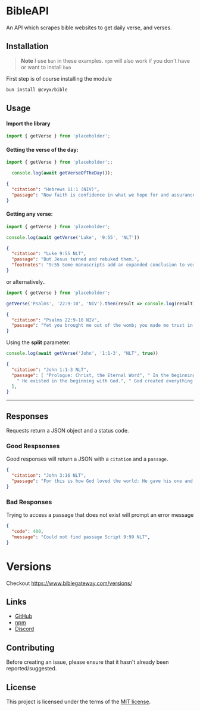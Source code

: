 # BibleAPI

An API which scrapes bible websites to get daily verse, and verses.

## Installation

> **Note**
> I use `bun` in these examples. `npm` will also work if you don't have or want to install `bun`

First step is of course installing the module

```bash
bun install @cvyx/bible
```

## Usage

#### Import the library

```js
import { getVerse } from 'placeholder';
```

#### Getting the verse of the day:


```javascript
import { getVerse } from 'placeholder';;

  console.log(await getVerseOfTheDay());
```

```json
{
  "citation": "Hebrews 11:1 (NIV)",
  "passage": "Now faith is confidence in what we hope for and assurance about what we do not see."
}
```

#### Getting any verse:

```javascript
import { getVerse } from 'placeholder';

console.log(await getVerse('Luke', '9:55', 'NLT'))
```
```json
{
  "citation": "Luke 9:55 NLT",
  "passage": "But Jesus turned and rebuked them.",
  "footnotes": "9:55 Some manuscripts add an expanded conclusion to verse 55 and an additional sentence in verse 56: And he said, “You don’t realize what your hearts are like. 56 For the Son of Man has not come to destroy people’s lives, but to save them.”",
}
```

or alternatively..

```js
import { getVerse } from 'placeholder';

getVerse('Psalms', '22:9-10', 'NIV').then(result => console.log(result));
```

```json
{
  "citation": "Psalms 22:9-10 NIV",
  "passage": "Yet you brought me out of the womb; you made me trust in you, even at my mother’s breast. From birth I was cast on you; from my mother’s womb you have been my God.",
}
```

Using the **split** parameter:

```javascript
console.log(await getVerse('John', '1:1-3', "NLT", true))
```

```json
{
  "citation": "John 1:1-3 NLT",
  "passage": [ "Prologue: Christ, the Eternal Word", " In the beginning the Word already existed.The Word was with God,and the Word was God.",
    " He existed in the beginning with God.", " God created everything through him,and nothing was created except through him."
  ],
}
```

---

## Responses

Requests return a JSON object and a status code.

### Good Respsonses

Good responses will return a JSON with a `citation` and a `passage`.

```json
{
  "citation": "John 3:16 NLT",
  "passage": "For this is how God loved the world: He gave his one and only Son, so that everyone who believes in him will not perish but have eternal life"
}
```

### Bad Responses

Trying to access a passage that does not exist will prompt an error message

```json
{
  "code": 400,
  "message": "Could not find passage Script 9:99 NLT",
}

```


# Versions

Checkout https://www.biblegateway.com/versions/

## Links

- [GitHub](https://github.com/cvyx/YouVersionAPI)
- [npm](https://www.npmjs.com/package/@glowstudent/youversion)
- [Discord](https://discord.gg/4wM63P7ZUd)

## Contributing

Before creating an issue, please ensure that it hasn't already been reported/suggested.

## License

This project is licensed under the terms of the
[MIT license](/LICENSE).
